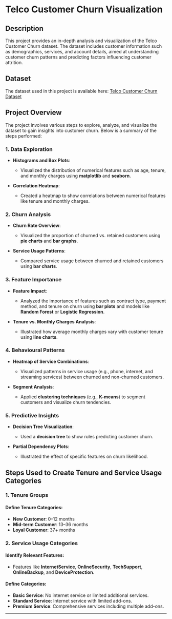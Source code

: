 # Telco Customer Churn Visualization

## Description

This project provides an in-depth analysis and visualization of the Telco Customer Churn dataset. The dataset includes customer information such as demographics, services, and account details, aimed at understanding customer churn patterns and predicting factors influencing customer attrition.

## Dataset

The dataset used in this project is available here: [Telco Customer Churn Dataset](https://www.kaggle.com/datasets/blastchar/telco-customer-churn)

## Project Overview

The project involves various steps to explore, analyze, and visualize the dataset to gain insights into customer churn. Below is a summary of the steps performed:

### 1. Data Exploration
- **Histograms and Box Plots**: 
  - Visualized the distribution of numerical features such as age, tenure, and monthly charges using **matplotlib** and **seaborn**.
  
- **Correlation Heatmap**: 
  - Created a heatmap to show correlations between numerical features like tenure and monthly charges.

### 2. Churn Analysis
- **Churn Rate Overview**: 
  - Visualized the proportion of churned vs. retained customers using **pie charts** and **bar graphs**.

- **Service Usage Patterns**: 
  - Compared service usage between churned and retained customers using **bar charts**.

### 3. Feature Importance
- **Feature Impact**: 
  - Analyzed the importance of features such as contract type, payment method, and tenure on churn using **bar plots** and models like **Random Forest** or **Logistic Regression**.

- **Tenure vs. Monthly Charges Analysis**: 
  - Illustrated how average monthly charges vary with customer tenure using **line charts**.

### 4. Behavioural Patterns
- **Heatmap of Service Combinations**: 
  - Visualized patterns in service usage (e.g., phone, internet, and streaming services) between churned and non-churned customers.

- **Segment Analysis**: 
  - Applied **clustering techniques** (e.g., **K-means**) to segment customers and visualize churn tendencies.

### 5. Predictive Insights
- **Decision Tree Visualization**: 
  - Used a **decision tree** to show rules predicting customer churn.

- **Partial Dependency Plots**: 
  - Illustrated the effect of specific features on churn likelihood.

## Steps Used to Create Tenure and Service Usage Categories

### 1. Tenure Groups

#### Define Tenure Categories:
- **New Customer**: 0–12 months
- **Mid-term Customer**: 13–36 months
- **Loyal Customer**: 37+ months

### 2. Service Usage Categories

#### Identify Relevant Features:
- Features like **InternetService**, **OnlineSecurity**, **TechSupport**, **OnlineBackup**, and **DeviceProtection**.

#### Define Categories:
- **Basic Service**: No internet service or limited additional services.
- **Standard Service**: Internet service with limited add-ons.
- **Premium Service**: Comprehensive services including multiple add-ons.

---

